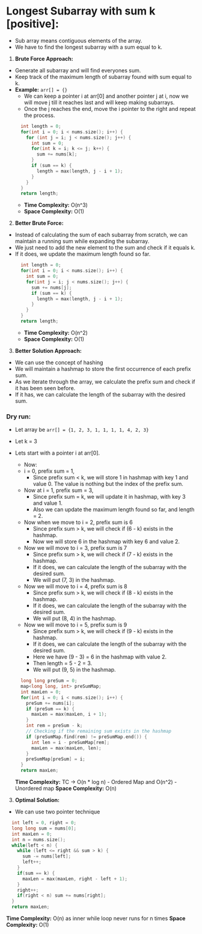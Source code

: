 # Longest Subarray with sum k [positive]: 
- Sub array means contiguous elements of the array.
- We have to find the longest subarray with a sum equal to k.
1. **Brute Force Approach:**
- Generate all subarray and will find everyones sum.
- Keep track of the maximum length of subarray found with sum equal to k.
- **Example:** `arr[] = {}`
  - We can keep a pointer i at arr[0] and another pointer j at i, now we will move j till it reaches last and will keep making subarrays.
  - Once the j reaches the end, move the i pointer to the right and repeat the process.
  ```cpp
    int length = 0;
    for(int i = 0; i < nums.size(); i++) {
      for (int j = i; j < nums.size(); j++) {
        int sum = 0;
        for(int k = i; k <= j; k++) {
          sum += nums[k];
        }
        if (sum == k) {
          length = max(length, j - i + 1);
        }
      }
    }
    return length;
  ```
  - **Time Complexity:** O(n^3)
  - **Space Complexity:** O(1)

2. **Better Brute Force:**
- Instead of calculating the sum of each subarray from scratch, we can maintain a running sum while expanding the subarray.
- We just need to add the new element to the sum and check if it equals k.
- If it does, we update the maximum length found so far.
  ```cpp
    int length = 0;
    for(int i = 0; i < nums.size(); i++) {
      int sum = 0;
      for(int j = i; j < nums.size(); j++) {
        sum += nums[j];
        if (sum == k) {
          length = max(length, j - i + 1);
        }
      }
    }
    return length;
  ```
  - **Time Complexity:** O(n^2)
  - **Space Complexity:** O(1)

3. **Better Solution Approach:**
- We can use the concept of hashing
- We will maintain a hashmap to store the first occurrence of each prefix sum.
- As we iterate through the array, we calculate the prefix sum and check if it has been seen before.
- If it has, we can calculate the length of the subarray with the desired sum.

### Dry run:
- Let array be `arr[] = {1, 2, 3, 1, 1, 1, 1, 4, 2, 3}`
- Let k = 3
- Lets start with a pointer i at arr[0].
  - Now:
  - i = 0, prefix sum = 1,
    - Since prefix sum < k, we will store 1 in hashmap with key 1 and value 0. The value is nothing but the index of the prefix sum.
  - Now at i = 1, prefix sum = 3,
    - Since prefix sum = k, we will update it in hashmap, with key 3 and value 1.
    - Also we can update the maximum length found so far, and length = 2.
  - Now when we move to i = 2, prefix sum is 6
    - Since prefix sum > k, we will check if (6 - k) exists in the hashmap.
    - Now we will store 6 in the hashmap with key 6 and value 2.
  - Now we will move to i = 3, prefix sum is 7
    - Since prefix sum > k, we will check if (7 - k) exists in the hashmap.
    - If it does, we can calculate the length of the subarray with the desired sum.
    - We will put (7, 3) in the hashmap.
  - Now we will move to i = 4, prefix sum is 8
    - Since prefix sum > k, we will check if (8 - k) exists in the hashmap.
    - If it does, we can calculate the length of the subarray with the desired sum.
    - We will put (8, 4) in the hashmap.
  - Now we will move to i = 5, prefix sum is 9
    - Since prefix sum > k, we will check if (9 - k) exists in the hashmap.
    - If it does, we can calculate the length of the subarray with the desired sum.
    - Here we have (9 - 3) = 6 in the hashmap with value 2.
    - Then length = 5 - 2 = 3.
    - We will put (9, 5) in the hashmap.
  
  ```cpp
    long long preSum = 0;
    map<long long, int> preSumMap;
    int maxLen = 0;
    for(int i = 0; i < nums.size(); i++) {
      preSum += nums[i];
      if (preSum == k) {
        maxLen = max(maxLen, i + 1);
      }
      int rem = preSum - k;
      // Checking if the remaining sum exists in the hashmap
      if (preSumMap.find(rem) != preSumMap.end()) {
        int len = i - preSumMap[rem];
        maxLen = max(maxLen, len);
      }
      preSumMap[preSum] = i;
    }
    return maxLen;
  ```
  **Time Complexity:** TC -> O(n * log n) - Ordered Map and O(n^2) - Unordered map
  **Space Complexity:** O(n)

3. **Optimal Solution:**
- We can use two pointer technique
```cpp
  int left = 0, right = 0;
  long long sum = nums[0];
  int maxLen = 0;
  int n = nums.size();
  while(left < n) {
    while (left <= right && sum > k) {
      sum -= nums[left];
      left++;
    }
    if(sum == k) {
      maxLen = max(maxLen, right - left + 1);
    }
    right++;
    if(right < n) sum += nums[right];
  }
  return maxLen;
```
  **Time Complexity:** O(n) as inner while loop never runs for n times
  **Space Complexity:** O(1)